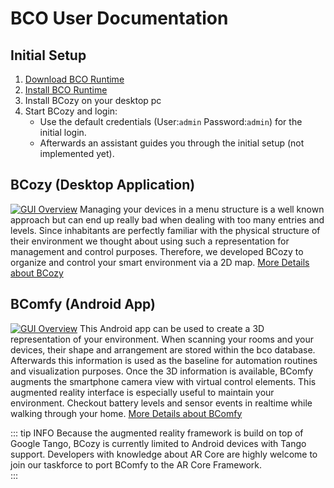 ---
---
# BCO User Documentation

## Initial Setup

1. [Download BCO Runtime](/user/download.md)
2. [Install BCO Runtime](/user/installation.md)
3. Install BCozy on your desktop pc
4. Start BCozy and login:
   * Use the default credentials (User:```admin``` Password:```admin```) for the initial login.
   * Afterwards an assistant guides you through the initial setup (not implemented yet).

## BCozy (Desktop Application)
[![GUI Overview](/images/bcozy/bcozy_gui_overview.png)](bcozy.md)
Managing your devices in a menu structure is a well known approach but can end up really bad when dealing with too many entries and levels.
Since inhabitants are perfectly familiar with the physical structure of their environment we thought about using such a representation for management and control purposes.
Therefore, we developed BCozy to organize and control your smart environment via a 2D map.
[More Details about BCozy](bcozy.md)

## BComfy (Android App)
[![GUI Overview](/images/bcomfy/2_interact_3.jpg)](bcomfy.md)
This Android app can be used to create a 3D representation of your environment.
When scanning your rooms and your devices, their shape and arrangement are stored within the bco database.
Afterwards this information is used as the baseline for automation routines and visualization purposes.
Once the 3D information is available, BComfy augments the smartphone camera view with virtual control elements.
This augmented reality interface is especially useful to maintain your environment.
Checkout battery levels and sensor events in realtime while walking through your home.
[More Details about BComfy](bcomfy.md)

::: tip INFO
Because the augmented reality framework is build on top of Google Tango, BCozy is currently limited to Android devices with Tango support. Developers with knowledge about AR Core are highly welcome to join our taskforce to port BComfy to the AR Core Framework.  
:::
